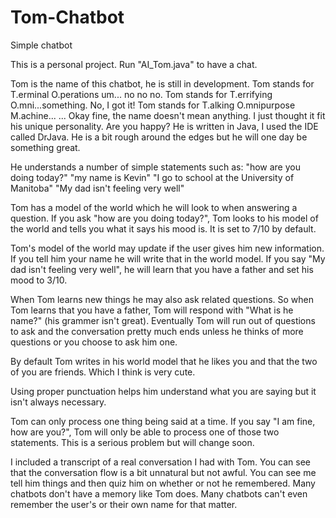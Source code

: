 # Tom-Chatbot
Simple chatbot

This is a personal project. Run "AI_Tom.java" to have a chat.

Tom is the name of this chatbot, he is still in development. Tom stands for T.erminal O.perations um...
no no no. Tom stands for T.errifying O.mni...something.
No, I got it! Tom stands for T.alking O.mnipurpose M.achine...
...
Okay fine, the name doesn't mean anything. I just thought it fit his unique personality. Are you happy?
He is written in Java, I used the IDE called DrJava. He is a bit rough around the edges but he will one
day be something great.

He understands a number of simple statements such as:
"how are you doing today?"
"my name is Kevin"
"I go to school at the University of Manitoba"
"My dad isn't feeling very well"

Tom has a model of the world which he will look to when answering a question. If you ask "how are you
doing today?", Tom looks to his model of the world and tells you what it says his mood is. It is set to
7/10 by default.

Tom's model of the world may update if the user gives him new information. If you tell him your name he
will write that in the world model. If you say "My dad isn't feeling very well", he will learn that you
have a father and set his mood to 3/10.

When Tom learns new things he may also ask related questions. So when Tom learns that you have a
father, Tom will respond with "What is he name?" (his grammer isn't great). Eventually Tom will run out
of questions to ask and the conversation pretty much ends unless he thinks of more questions or you
choose to ask him one.

By default Tom writes in his world model that he likes you and that the two of you are friends. Which I
think is very cute.

Using proper punctuation helps him understand what you are saying but it isn't always necessary.

Tom can only process one thing being said at a time. If you say "I am fine, how are you?", Tom will
only be able to process one of those two statements. This is a serious problem but will change soon.

I included a transcript of a real conversation I had with Tom. You can see that the conversation flow
is a bit unnatural but not awful. You can see me tell him things and then quiz him on whether or not
he remembered. Many chatbots don't have a memory like Tom does. Many chatbots can't even remember the
user's or their own name for that matter.
